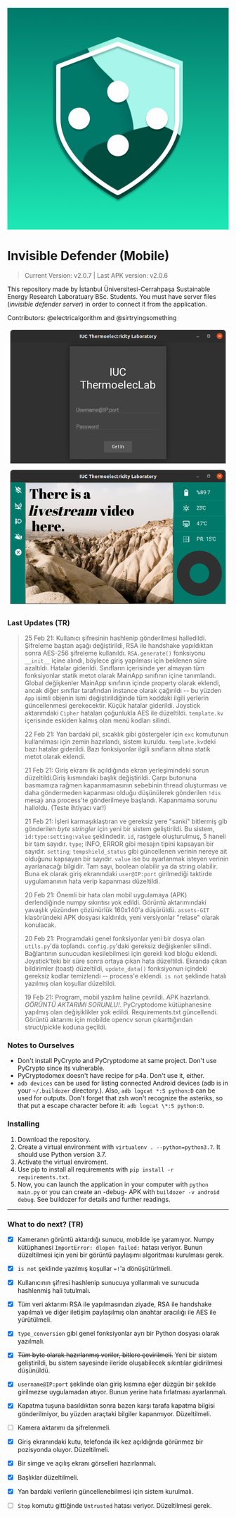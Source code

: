 ![Logo](https://github.com/electricalgorithm/invisible-defender/blob/main/assets/icon@3x.png?raw=true)

# Invisible Defender (Mobile)

> Current Version: v2.0.7 | Last APK version: v2.0.6

This repository made by İstanbul Üniversitesi-Cerrahpaşa Sustainable Energy Research Laboratuary BSc. Students. You must have server files (_invisible defender server_) in order to connect it from the application.

Contributors: @electricalgorithm and @sirtryingsomething

![Login Panel](https://github.com/electricalgorithm/invisible-defender/blob/main/assets-GIT/loginPanel.png?raw=true)
![Control Panel](https://github.com/electricalgorithm/invisible-defender/blob/main/assets-GIT/controlPanel.png?raw=true)

### Last Updates (TR)

> 25 Feb 21: Kullanıcı şifresinin hashlenip gönderilmesi halledildi. Şifreleme baştan aşağı değiştirildi, RSA ile handshake yapıldıktan sonra AES-256 şifreleme kullanıldı. `RSA.generate()` fonksiyonu `__init__` içine alındı, böylece giriş yapılması için beklenen süre azaltıldı. Hatalar giderildi. Sınıfların içerisinde yer almayan tüm fonksiyonlar statik metot olarak MainApp sınıfının içine tanımlandı. Global değişkenler MainApp sınıfının içinde property olarak eklendi, ancak diğer sınıflar tarafından instance olarak çağırıldı -- bu yüzden `App` isimli objenin ismi değiştirildiğinde tüm koddaki ilgili yerlerin güncellenmesi gerekecektir. Küçük hatalar giderildi. Joystick aktarımdaki `Cipher` hataları çoğunlukla AES ile düzeltildi. `template.kv` içerisinde eskiden kalmış olan menü kodları silindi.
>
> 22 Feb 21: Yan bardaki pil, sıcaklık gibi göstergeler için `exc` komutunun kullanılması için zemin hazırlandı, sistem kuruldu. `template.kv`deki bazı hatalar giderildi. Bazı fonksiyonlar ilgili sınıfların altına statik metot olarak eklendi.
>
> 21 Feb 21: Giriş ekranı ilk açıldığında ekran yerleşimindeki sorun düzeltildi.Giriş kısmındaki başlık değiştirildi. Çarpı butonuna basmamıza rağmen kapanmamasının sebebinin thread oluşturması ve daha göndermeden kapanması olduğu düşünülerek gönderilen `!dis` mesajı ana process'te gönderilmeye başlandı. Kapanmama sorunu halloldu. (Teste ihtiyacı var!) 
>
> 21 Feb 21: İşleri karmaşıklaştıran ve gereksiz yere "sanki" bitlermiş gib gönderilen _byte stringler_ için yeni bir sistem geliştirildi. Bu sistem, `id:type:setting:value` şeklindedir. `id`, rastgele oluşturulmuş, 5 haneli bir tam sayıdır. `type`; INFO, ERROR gibi mesajın tipini kapsayan bir sayıdır. `setting`; `tempshield_status` gibi güncellenen verinin nereye ait olduğunu kapsayan bir sayıdır. `value` ise bu ayarlanmak isteyen verinin ayarlanacağı bilgidir. Tam sayı, boolean olabilir ya da string olabilir. Buna ek olarak giriş ekranındaki `user@IP:port`  girilmediği taktirde uygulamanının hata verip kapanması düzeltildi.
>
> 20 Feb 21: Önemli bir hata olan mobil uygulamaya (APK) derlendiğinde numpy sıkıntısı yok edildi. Görüntü aktarımındaki yavaşlık yüzünden çözünürlük 160x140'a düşürüldü. `assets-GIT` klasöründeki APK dosyası kaldırıldı, yeni versiyonlar "relase" olarak konulacak.
>
> 20 Feb 21: Programdaki genel fonksiyonlar yeni bir dosya olan `utils.py`'da toplandı. `config.py`'daki gereksiz değişkenler silindi. Bağlantının sunucudan kesilebilmesi için gerekli kod bloğu eklendi. Joystick'teki bir süre sonra ortaya çıkan hata düzeltildi. Ekranda çıkan bildirimler (toast) düzeltildi, `update_data()` fonksiyonun içindeki gereksiz kodlar temizlendi -- process'e eklendi. `is not` şeklinde hatalı yazılmış olan koşullar düzeltildi.
>
> 19 Feb 21: Program, mobil yazılım haline çevrildi. APK hazırlandı. *GÖRÜNTÜ AKTARIMI SORUNLU!*. PyCryptodome kütüphanesine yapılmış olan değişiklikler yok edildi. Requirements.txt güncellendi. Görüntü aktarımı için mobilde opencv sorun çıkarttığından struct/pickle koduna geçildi.

### Notes to Ourselves
* Don't install PyCrypto and PyCryptodome at same project. Don't use PyCrypto since its vulnerable.
* PyCryptodomex doesn't have recipe for p4a. Don't use it, either.
* `adb devices` can be used for listing connected Android devices (adb is in your `~/.buildozer` directory.). Also, `adb logcat *:S python:D` can be used for outputs. Don't forget that zsh won't recognize the asteriks, so that put a escape character before it: `adb logcat \*:S python:D`.

### Installing
1. Download the repository.
2. Create a virtual environment with `virtualenv . --python=python3.7`. It should use Python version 3.7.
3. Activate the virtual enviroment.
4. Use pip to install all requirements with `pip install -r requirements.txt`.
5. Now, you can launch the application in your computer with `python main.py` or you can create an -debug- APK with `buildozer -v android debug`. See buildozer for details and further readings.

---

### What to do next? (TR)

- [x]  Kameranın görüntü aktardığı sunucu, mobilde işe yaramıyor. Numpy kütüphanesi `ImportError: dlopen failed:` hatası veriyor. Bunun düzeltilmesi için yeni bir görüntü paylaşımı algoritması kurulması gerek. 
- [x] `is not` şeklinde yazılmış koşullar `=!`'a dönüşütürlmeli.
- [x] Kullanıcının şifresi hashlenip sunucuya yollanmalı ve sunucuda hashlenmiş hali tutulmalı.
- [x] Tüm veri aktarımı RSA ile yapılmasından ziyade, RSA ile handshake yapılmalı ve diğer iletişim paylaşılmış olan anahtar aracılığı ile AES ile yürütülmeli.
- [x] `type_conversion` gibi genel fonksiyonlar ayrı bir Python dosyası olarak yazılmalı.
- [x] ~~Tüm byte olarak hazırlanmış veriler, bitlere çevirilmeli.~~ Yeni bir sistem geliştirildi, bu sistem sayesinde ileride oluşabilecek sıkıntılar gidirilmesi düşünüldü.
- [x] `username@IP:port` şeklinde olan giriş kısmına eğer düzgün bir şekilde girilmezse uygulamadan atıyor. Bunun yerine hata fırlatması ayarlanmalı.
- [x] Kapatma tuşuna basıldıktan sonra bazen karşı tarafa kapatma bilgisi gönderilmiyor, bu yüzden araçtaki bilgiler kapanmıyor. Düzeltilmeli.
- [ ] Kamera aktarımı da şifrelenmeli.
- [x] Giriş ekranındaki kutu, telefonda ilk kez açıldığnda görünmez bir pozisyonda oluyor. Düzeltilmeli.
- [x] Bir simge ve açılış ekranı görselleri hazırlanmalı.
- [x] Başlıklar düzeltilmeli.
- [x] Yan bardaki verilerin güncellenebilmesi için sistem kurulmalı.
- [ ] `Stop` komutu gittiğinde `Untrusted` hatası veriyor. Düzeltilmesi gerek.

